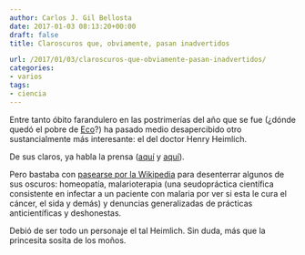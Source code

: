 ```yaml
---
author: Carlos J. Gil Bellosta
date: 2017-01-03 08:13:20+00:00
draft: false
title: Claroscuros que, obviamente, pasan inadvertidos

url: /2017/01/03/claroscuros-que-obviamente-pasan-inadvertidos/
categories:
- varios
tags:
- ciencia
---
```


Entre tanto óbito farandulero en las postrimerías del año que se fue (¿dónde quedó el pobre de [Eco](https://es.wikipedia.org/wiki/Umberto_Eco)?) ha pasado medio desapercibido otro sustancialmente más interesante: el del doctor Henry Heimlich.

De sus claros, ya habla la prensa ([aquí](http://www.elmundo.es/salud/2016/12/17/585591db22601d0f368b45a5.html) y [aquí](http://elpais.com/elpais/2016/12/17/ciencia/1482001179_171103.html)).

Pero bastaba con [pasearse por la Wikipedia](https://en.wikipedia.org/wiki/Henry_Heimlich) para desenterrar algunos de sus oscuros: homeopatía, malarioterapia (una seudopráctica científica consistente en infectar a un paciente con malaria por ver si esta le cura el cáncer, el sida y demás) y denuncias generalizadas de prácticas anticientíficas y deshonestas.

Debió de ser todo un personaje el tal Heimlich. Sin duda, más que la princesita sosita de los moños.
